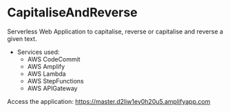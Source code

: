 # CapitaliseAndReverse
Serverless Web Application to capitalise, reverse or capitalise and reverse a given text.

  - Services used:
    * AWS CodeCommit
    * AWS Amplify
    * AWS Lambda
    * AWS StepFunctions
    * AWS APIGateway

Access the application: https://master.d2liw1ey0h20u5.amplifyapp.com
